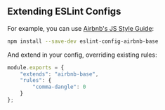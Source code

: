 ##  Extending ESLint Configs

For example, you can use [Airbnb's JS Style Guide](https://github.com/airbnb/javascript):

```bash
npm install --save-dev eslint-config-airbnb-base
```

And extend in your config, overriding existing rules:

```js
module.exports = {
    "extends": "airbnb-base",
    "rules": {
        "comma-dangle": 0
    }
};
```
